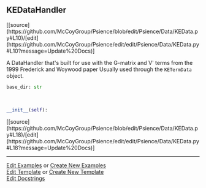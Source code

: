 ## <a id="Psience.Data.KEData.KEDataHandler">KEDataHandler</a> 
<div class="docs-source-link" markdown="1">
[[source](https://github.com/McCoyGroup/Psience/blob/edit/Psience/Data/KEData.py#L10)/[edit](https://github.com/McCoyGroup/Psience/edit/edit/Psience/Data/KEData.py#L10?message=Update%20Docs)]
</div>

A DataHandler that's built for use with the G-matrix and V' terms
from the 1999 Frederick and Woywood paper
Usually used through the `KETermData` object.

```python
base_dir: str
```
<a id="Psience.Data.KEData.KEDataHandler.__init__" class="docs-object-method">&nbsp;</a> 
```python
__init__(self): 
```
<div class="docs-source-link" markdown="1">
[[source](https://github.com/McCoyGroup/Psience/blob/edit/Psience/Data/KEData.py#L18)/[edit](https://github.com/McCoyGroup/Psience/edit/edit/Psience/Data/KEData.py#L18?message=Update%20Docs)]
</div>



___

[Edit Examples](https://github.com/McCoyGroup/Psience/edit/gh-pages/ci/examples/ci/docs/Psience/Data/KEData/KEDataHandler.md) or 
[Create New Examples](https://github.com/McCoyGroup/Psience/new/gh-pages/?filename=ci/examples/ci/docs/Psience/Data/KEData/KEDataHandler.md) <br/>
[Edit Template](https://github.com/McCoyGroup/Psience/edit/gh-pages/ci/docs/ci/docs/Psience/Data/KEData/KEDataHandler.md) or 
[Create New Template](https://github.com/McCoyGroup/Psience/new/gh-pages/?filename=ci/docs/templates/ci/docs/Psience/Data/KEData/KEDataHandler.md) <br/>
[Edit Docstrings](https://github.com/McCoyGroup/Psience/edit/edit/Psience/Data/KEData.py#L10?message=Update%20Docs)
